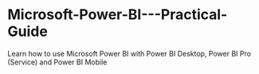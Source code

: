 # Microsoft-Power-BI---Practical-Guide
Learn how to use Microsoft Power BI with Power BI Desktop, Power BI Pro (Service) and Power BI Mobile
